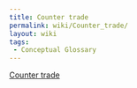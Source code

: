 ```yaml
---
title: Counter trade
permalink: wiki/Counter_trade/
layout: wiki
tags:
 - Conceptual Glossary
---
```


[Counter trade](https://en.wikipedia.org/wiki/Counter_trade)
